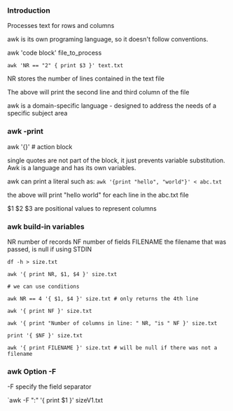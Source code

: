 ### Introduction

Processes text for rows and columns


awk is its own programing language, so it doesn't follow conventions.

awk 'code block' file_to_process

`awk 'NR == "2" { print $3 }' text.txt`

NR stores the number of lines contained in the text file

The above will print the second line and third column of the file

awk is a domain-specific language - designed to address the needs of a specific subject area


### awk -print

awk '{}' # action block

single quotes are not part of the block, it just prevents variable substitution. Awk is a language and has its own variables.

awk can print a literal such as:
`awk '{print "hello", "world"}' < abc.txt`

the above will print "hello world" for each line in the abc.txt file

$1 $2 $3 are positional values to represent columns


### awk build-in variables

NR number of records
NF number of fields
FILENAME the filename that was passed, is null if using STDIN
```
df -h > size.txt

awk '{ print NR, $1, $4 }' size.txt

# we can use conditions

awk NR == 4 '{ $1, $4 }' size.txt # only returns the 4th line

awk '{ print NF }' size.txt

awk '{ print "Number of columns in line: " NR, "is " NF }' size.txt

print '{ $NF }' size.txt

awk '{ print FILENAME }' size.txt # will be null if there was not a filename

```

### awk Option -F

-F specify the field separator

`awk -F ":" '{ print $1 }' sizeV1.txt


